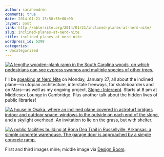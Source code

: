 ```yaml
---
author: sarahendren
comments: true
date: 2014-01-21 15:50:55+00:00
layout: post
link: http://ablersite.org/2014/01/21/inclined-planes-at-nerd-nite/
slug: inclined-planes-at-nerd-nite
title: inclined planes at nerd nite
wordpress_id: 5298
categories:
- Uncategorized
---
```


[![A lengthy wooden-plank ramp in the South Carolina woods, on which pedestrians can see cypress swamps and multiple species of other trees.](http://ablersite.files.wordpress.com/2014/01/edistoramp.jpg)](http://ablersite.files.wordpress.com/2014/01/edistoramp.jpg)

I'll be [speaking at Nerd Nite](http://boston.nerdnite.com/2014/01/17/nerd-nite-january-2014/) on Monday, January 27, all about the inclined plane—in utopian architecture, interstate freeways, for skateboarders and on Mars—as well as my ongoing project, [Slope : Intercept](http://slopeintercept.org/). Starts at 8 pm at Middlesex Lounge in Cambridge. Plus another talk about the hidden lives of public libraries!

[![A house in Osaka, where an inclined plane covered in astroturf bridges indoor and outdoor space: windows to the outside on each end of the slope, and a skylight overhead. An invitation to lie on the grass, but with shelter.](http://ablersite.files.wordpress.com/2014/01/osaka.jpg)](http://ablersite.files.wordpress.com/2014/01/osaka.jpg)

[![A public facilities building at Bona Dea Trail in Russellville, Arkansas: a simple concrete warehouse. The garage door is approached by a simple concrete ramp.](http://ablersite.files.wordpress.com/2014/01/bonadearamp.jpg)](http://ablersite.files.wordpress.com/2014/01/bonadearamp.jpg)

First and third images mine; middle image via [Design Boom](http://www.designboom.com/architecture/yaneura-design-sets-hagoromo-house-amid-neighboring-homes-01-06-2014/).


